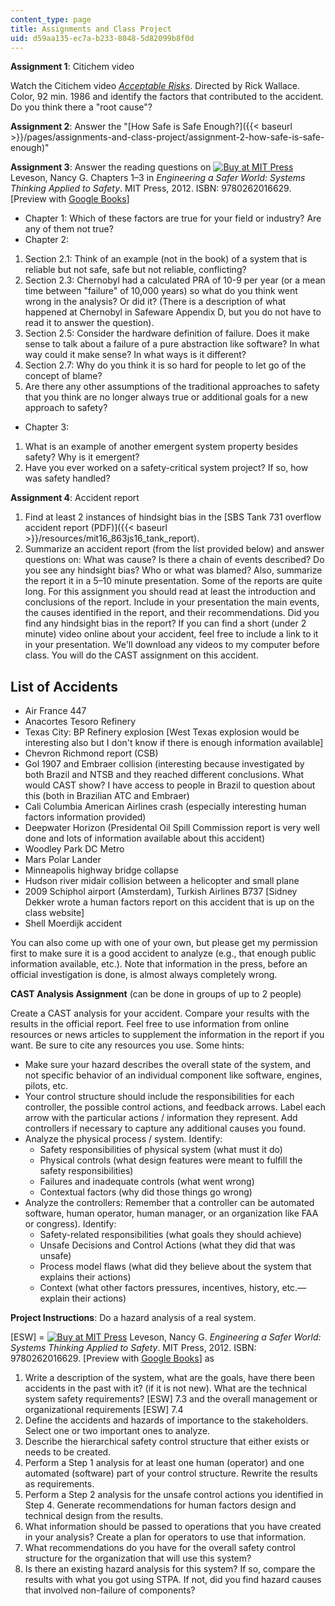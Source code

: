 ```yaml
---
content_type: page
title: Assignments and Class Project
uid: d59aa135-ec7a-b233-8048-5d82099b8f0d
---
```


**Assignment 1**: Citichem video

Watch the Citichem video [_Acceptable Risks_](http://www.imdb.com/title/tt0090586/). Directed by Rick Wallace. Color, 92 min. 1986 and identify the factors that contributed to the accident. Do you think there a "root cause"?

**Assignment 2**: Answer the "[How Safe is Safe Enough?]({{< baseurl >}}/pages/assignments-and-class-project/assignment-2-how-safe-is-safe-enough)"

**Assignment 3**: Answer the reading questions on [![Buy at MIT Press](/images/mp_logo.gif)](https://mitpress.mit.edu/9780262016629) Leveson, Nancy G. Chapters 1–3 in _Engineering a Safer World: Systems Thinking Applied to Safety_. MIT Press, 2012. ISBN: 9780262016629. \[Preview with [Google Books](http://books.google.com/books?id=6dDxCwAAQBAJ&pg=PAfrontcover)\]

*   Chapter 1: Which of these factors are true for your field or industry? Are any of them not true?
*   Chapter 2:

1.  Section 2.1: Think of an example (not in the book) of a system that is reliable but not safe, safe but not reliable, conflicting?
2.  Section 2.3: Chernobyl had a calculated PRA of 10\-9 per year (or a mean time between "failure" of 10,000 years) so what do you think went wrong in the analysis? Or did it? (There is a description of what happened at Chernobyl in Safeware Appendix D, but you do not have to read it to answer the question).
3.  Section 2.5: Consider the hardware definition of failure. Does it make sense to talk about a failure of a pure abstraction like software? In what way could it make sense? In what ways is it different?
4.  Section 2.7: Why do you think it is so hard for people to let go of the concept of blame?
5.  Are there any other assumptions of the traditional approaches to safety that you think are no longer always true or additional goals for a new approach to safety?

*   Chapter 3:

1.  What is an example of another emergent system property besides safety? Why is it emergent?
2.  Have you ever worked on a safety-critical system project? If so, how was safety handled?

**Assignment 4**: Accident report

1.  Find at least 2 instances of hindsight bias in the [SBS Tank 731 overflow accident report (PDF)]({{< baseurl >}}/resources/mit16_863js16_tank_report).
2.  Summarize an accident report (from the list provided below) and answer questions on: What was cause? Is there a chain of events described? Do you see any hindsight bias? Who or what was blamed? Also, summarize the report it in a 5–10 minute presentation. Some of the reports are quite long. For this assignment you should read at least the introduction and conclusions of the report. Include in your presentation the main events, the causes identified in the report, and their recommendations. Did you find any hindsight bias in the report? If you can find a short (under 2 minute) video online about your accident, feel free to include a link to it in your presentation. We'll download any videos to my computer before class. You will do the CAST assignment on this accident.

List of Accidents
-----------------

*   Air France 447
*   Anacortes Tesoro Refinery
*   Texas City: BP Refinery explosion \[West Texas explosion would be interesting also but I don't know if there is enough information available\]
*   Chevron Richmond report (CSB)
*   Gol 1907 and Embraer collision (interesting because investigated by both Brazil and NTSB and they reached different conclusions. What would CAST show? I have access to people in Brazil to question about this (both in Brazilian ATC and Embraer)
*   Cali Columbia American Airlines crash (especially interesting human factors information provided)
*   Deepwater Horizon (Presidental Oil Spill Commission report is very well done and lots of information available about this accident)
*   Woodley Park DC Metro
*   Mars Polar Lander
*   Minneapolis highway bridge collapse
*   Hudson river midair collision between a helicopter and small plane
*   2009 Schiphol airport (Amsterdam), Turkish Airlines B737 \[Sidney Dekker wrote a human factors report on this accident that is up on the class website\]
*   Shell Moerdijk accident

You can also come up with one of your own, but please get my permission first to make sure it is a good accident to analyze (e.g., that enough public information available, etc.). Note that information in the press, before an official investigation is done, is almost always completely wrong.

**CAST Analysis Assignment** (can be done in groups of up to 2 people)

Create a CAST analysis for your accident. Compare your results with the results in the official report. Feel free to use information from online resources or news articles to supplement the information in the report if you want. Be sure to cite any resources you use. Some hints:

*   Make sure your hazard describes the overall state of the system, and not specific behavior of an individual component like software, engines, pilots, etc.
*   Your control structure should include the responsibilities for each controller, the possible control actions, and feedback arrows. Label each arrow with the particular actions / information they represent. Add controllers if necessary to capture any additional causes you found.
*   Analyze the physical process / system. Identify:
    *   Safety responsibilities of physical system (what must it do)
    *   Physical controls (what design features were meant to fulfill the safety responsibilities)
    *   Failures and inadequate controls (what went wrong)
    *   Contextual factors (why did those things go wrong)
*   Analyze the controllers: Remember that a controller can be automated software, human operator, human manager, or an organization like FAA or congress). Identify:
    *   Safety-related responsibilities (what goals they should achieve)
    *   Unsafe Decisions and Control Actions (what they did that was unsafe)
    *   Process model flaws (what did they believe about the system that explains their actions)
    *   Context (what other factors pressures, incentives, history, etc.—explain their actions)

**Project Instructions**: Do a hazard analysis of a real system.

\[ESW\] = [![Buy at MIT Press](/images/mp_logo.gif)](https://mitpress.mit.edu/9780262016629) Leveson, Nancy G. _Engineering a Safer World: Systems Thinking Applied to Safety_. MIT Press, 2012. ISBN: 9780262016629. \[Preview with [Google Books](http://books.google.com/books?id=6dDxCwAAQBAJ&pg=PAfrontcover)\] as

1.  Write a description of the system, what are the goals, have there been accidents in the past with it? (if it is not new). What are the technical system safety requirements? \[ESW\] 7.3 and the overall management or organizational requirements \[ESW\] 7.4
2.  Define the accidents and hazards of importance to the stakeholders. Select one or two important ones to analyze.
3.  Describe the hierarchical safety control structure that either exists or needs to be created.
4.  Perform a Step 1 analysis for at least one human (operator) and one automated (software) part of your control structure. Rewrite the results as requirements.
5.  Perform a Step 2 analysis for the unsafe control actions you identified in Step 4. Generate recommendations for human factors design and technical design from the results.
6.  What information should be passed to operations that you have created in your analysis? Create a plan for operators to use that information.
7.  What recommendations do you have for the overall safety control structure for the organization that will use this system?
8.  Is there an existing hazard analysis for this system? If so, compare the results with what you got using STPA. If not, did you find hazard causes that involved non-failure of components?